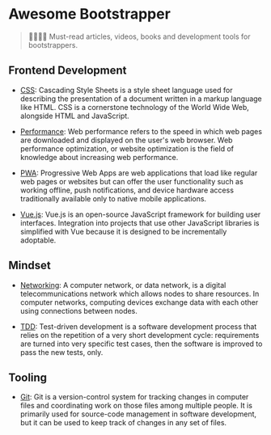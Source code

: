 # Awesome Bootstrapper

> 👩‍🚀👨‍🚀 Must-read articles, videos, books and development tools for bootstrappers.

## Frontend Development

- [CSS](frontend/css.md): Cascading Style Sheets is a style sheet language used for describing the presentation of a document written in a markup language like HTML. CSS is a cornerstone technology of the World Wide Web, alongside HTML and JavaScript.

- [Performance](frontend/performance.md): Web performance refers to the speed in which web pages are downloaded and displayed on the user's web browser. Web performance optimization, or website optimization is the field of knowledge about increasing web performance.

- [PWA](frontend/pwa.md): Progressive Web Apps are web applications that load like regular web pages or websites but can offer the user functionality such as working offline, push notifications, and device hardware access traditionally available only to native mobile applications.

- [Vue.js](frontend/vue.md): Vue.js is an open-source JavaScript framework for building user interfaces. Integration into projects that use other JavaScript libraries is simplified with Vue because it is designed to be incrementally adoptable.

## Mindset

- [Networking](mindset/networking.md): A computer network, or data network, is a digital telecommunications network which allows nodes to share resources. In computer networks, computing devices exchange data with each other using connections between nodes.

- [TDD](mindset/tdd.md): Test-driven development is a software development process that relies on the repetition of a very short development cycle: requirements are turned into very specific test cases, then the software is improved to pass the new tests, only.

## Tooling

- [Git](tooling/git.md): Git is a version-control system for tracking changes in computer files and coordinating work on those files among multiple people. It is primarily used for source-code management in software development, but it can be used to keep track of changes in any set of files.
